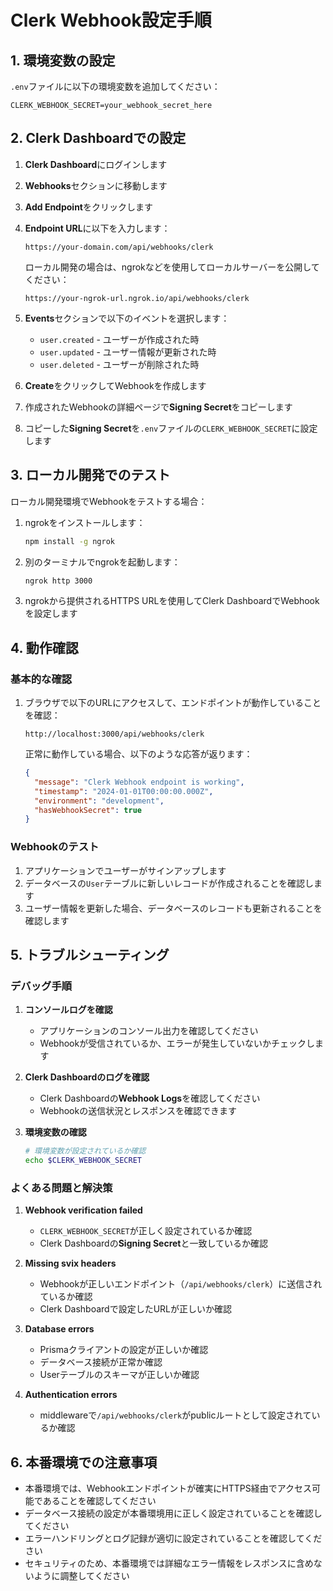 # Clerk Webhook設定手順

## 1. 環境変数の設定

`.env`ファイルに以下の環境変数を追加してください：

```env
CLERK_WEBHOOK_SECRET=your_webhook_secret_here
```

## 2. Clerk Dashboardでの設定

1. **Clerk Dashboard**にログインします
2. **Webhooks**セクションに移動します
3. **Add Endpoint**をクリックします
4. **Endpoint URL**に以下を入力します：
   ```
   https://your-domain.com/api/webhooks/clerk
   ```
   ローカル開発の場合は、ngrokなどを使用してローカルサーバーを公開してください：
   ```
   https://your-ngrok-url.ngrok.io/api/webhooks/clerk
   ```

5. **Events**セクションで以下のイベントを選択します：
   - `user.created` - ユーザーが作成された時
   - `user.updated` - ユーザー情報が更新された時
   - `user.deleted` - ユーザーが削除された時

6. **Create**をクリックしてWebhookを作成します

7. 作成されたWebhookの詳細ページで**Signing Secret**をコピーします

8. コピーした**Signing Secret**を`.env`ファイルの`CLERK_WEBHOOK_SECRET`に設定します

## 3. ローカル開発でのテスト

ローカル開発環境でWebhookをテストする場合：

1. ngrokをインストールします：
   ```bash
   npm install -g ngrok
   ```

2. 別のターミナルでngrokを起動します：
   ```bash
   ngrok http 3000
   ```

3. ngrokから提供されるHTTPS URLを使用してClerk DashboardでWebhookを設定します

## 4. 動作確認

### 基本的な確認
1. ブラウザで以下のURLにアクセスして、エンドポイントが動作していることを確認：
   ```
   http://localhost:3000/api/webhooks/clerk
   ```
   正常に動作している場合、以下のような応答が返ります：
   ```json
   {
     "message": "Clerk Webhook endpoint is working",
     "timestamp": "2024-01-01T00:00:00.000Z",
     "environment": "development",
     "hasWebhookSecret": true
   }
   ```

### Webhookのテスト
1. アプリケーションでユーザーがサインアップします
2. データベースの`User`テーブルに新しいレコードが作成されることを確認します
3. ユーザー情報を更新した場合、データベースのレコードも更新されることを確認します

## 5. トラブルシューティング

### デバッグ手順
1. **コンソールログを確認**
   - アプリケーションのコンソール出力を確認してください
   - Webhookが受信されているか、エラーが発生していないかチェックします

2. **Clerk Dashboardのログを確認**
   - Clerk Dashboardの**Webhook Logs**を確認してください
   - Webhookの送信状況とレスポンスを確認できます

3. **環境変数の確認**
   ```bash
   # 環境変数が設定されているか確認
   echo $CLERK_WEBHOOK_SECRET
   ```

### よくある問題と解決策

1. **Webhook verification failed**
   - `CLERK_WEBHOOK_SECRET`が正しく設定されているか確認
   - Clerk Dashboardの**Signing Secret**と一致しているか確認

2. **Missing svix headers**
   - Webhookが正しいエンドポイント（`/api/webhooks/clerk`）に送信されているか確認
   - Clerk Dashboardで設定したURLが正しいか確認

3. **Database errors**
   - Prismaクライアントの設定が正しいか確認
   - データベース接続が正常か確認
   - Userテーブルのスキーマが正しいか確認

4. **Authentication errors**
   - middlewareで`/api/webhooks/clerk`がpublicルートとして設定されているか確認

## 6. 本番環境での注意事項

- 本番環境では、Webhookエンドポイントが確実にHTTPS経由でアクセス可能であることを確認してください
- データベース接続の設定が本番環境用に正しく設定されていることを確認してください
- エラーハンドリングとログ記録が適切に設定されていることを確認してください
- セキュリティのため、本番環境では詳細なエラー情報をレスポンスに含めないように調整してください 